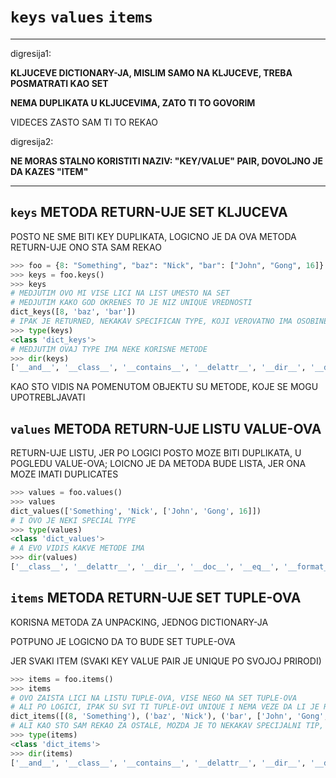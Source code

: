# `keys` `values` `items`

***

digresija1:

**KLJUCEVE DICTIONARY-JA, MISLIM SAMO NA KLJUCEVE, TREBA POSMATRATI KAO SET**

**NEMA DUPLIKATA U KLJUCEVIMA, ZATO TI TO GOVORIM**

VIDECES ZASTO SAM TI TO REKAO

digresija2:

**NE MORAS STALNO KORISTITI NAZIV: "KEY/VALUE" PAIR, DOVOLJNO JE DA KAZES "ITEM"**

***

## `keys` METODA RETURN-UJE SET KLJUCEVA

POSTO NE SME BITI KEY DUPLIKATA, LOGICNO JE DA OVA METODA RETURN-UJE ONO STA SAM REKAO

```py
>>> foo = {8: "Something", "baz": "Nick", "bar": ["John", "Gong", 16]}
>>> keys = foo.keys()
>>> keys
# MEDJUTIM OVO MI VISE LICI NA LIST UMESTO NA SET
# MEDJUTIM KAKO GOD OKRENES TO JE NIZ UNIQUE VREDNOSTI
dict_keys([8, 'baz', 'bar'])
# IPAK JE RETURNED, NEKAKAV SPECIFICAN TYPE, KOJI VEROVATNO IMA OSOBINE SET-A
>>> type(keys)
<class 'dict_keys'>
# MEDJUTIM OVAJ TYPE IMA NEKE KORISNE METODE
>>> dir(keys)
['__and__', '__class__', '__contains__', '__delattr__', '__dir__', '__doc__', '__eq__', '__format__', '__ge__', '__getattribute__', '__gt__', '__hash__', '__init__', '__init_subclass__', '__iter__', '__le__', '__len__', '__lt__', '__ne__', '__new__', '__or__', '__rand__', '__reduce__', '__reduce_ex__', '__repr__', '__reversed__', '__ror__', '__rsub__',
```

KAO STO VIDIS NA POMENUTOM OBJEKTU SU METODE, KOJE SE MOGU UPOTREBLJAVATI 

## `values` METODA RETURN-UJE LISTU VALUE-OVA

RETURN-UJE LISTU, JER PO LOGICI POSTO MOZE BITI DUPLIKATA, U POGLEDU VALUE-OVA; LOICNO JE DA METODA BUDE LISTA, JER ONA MOZE IMATI DUPLICATES

```py
>>> values = foo.values()
>>> values
dict_values(['Something', 'Nick', ['John', 'Gong', 16]])
# I OVO JE NEKI SPECIAL TYPE
>>> type(values)
<class 'dict_values'>
# A EVO VIDIS KAKVE METODE IMA
>>> dir(values)
['__class__', '__delattr__', '__dir__', '__doc__', '__eq__', '__format__', '__ge__', '__getattribute__', '__gt__', '__hash__', '__init__', '__init_subclass__', '__iter__', '__le__', '__len__', '__lt__', '__ne__', '__new__', '__reduce__', '__reduce_ex__', '__repr__', '__reversed__', '__setattr__', '__sizeof__', '__str__', '__subclasshook__']
```

## `items` METODA RETURN-UJE SET TUPLE-OVA

KORISNA METODA ZA UNPACKING, JEDNOG DICTIONARY-JA

POTPUNO JE LOGICNO DA TO BUDE SET TUPLE-OVA

JER SVAKI ITEM (SVAKI KEY VALUE PAIR JE UNIQUE PO SVOJOJ PRIRODI)

```py
>>> items = foo.items()
>>> items
# OVO ZAISTA LICI NA LISTU TUPLE-OVA, VISE NEGO NA SET TUPLE-OVA
# ALI PO LOGICI, IPAK SU SVI TI TUPLE-OVI UNIQUE I NEMA VEZE DA LI JE REC O SETU ILI LISTI
dict_items([(8, 'Something'), ('baz', 'Nick'), ('bar', ['John', 'Gong', 16])])
# ALI KAO STO SAM REKAO ZA OSTALE, MOZDA JE TO NEKAKAV SPECIJALNI TIP, USTVARI ON TO I JESTE
>>> type(items)
<class 'dict_items'>
>>> dir(items)
['__and__', '__class__', '__contains__', '__delattr__', '__dir__', '__doc__', '__eq__', '__format__', '__ge__', '__getattribute__', '__gt__', '__hash__', '__init__', '__init_subclass__', '__iter__', '__le__', '__len__', '__lt__', '__ne__', '__new__', '__or__', '__rand__', '__reduce__', '__reduce_ex__', '__repr__', '__reversed__', '__ror__', '__rsub__', '__rxor__', '__setattr__', '__sizeof__', '__str__', '__sub__', '__subclasshook__', '__xor__', 'isdisjoint']
```

